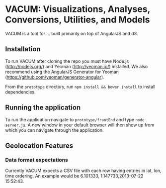 # VACUM: Visualizations, Analyses, Conversions, Utilities, and Models

VACUM is a tool for ... built primarily on top of AngularJS and d3.

## Installation
To run VACUM after cloning the repo you must have Node.js (http://nodejs.org/) and Yeoman (http://yeoman.io/) installed.
We also recommend using the AngularJS Generator for Yeoman (https://github.com/yeoman/generator-angular).

From the `prototype` directory, run `npm install && bower install` to install dependencies.

## Running the application
To run the application navigate to `prototype/frontEnd` and type `node server.js`. A new window in your default browser will then show up from which you can navigate through the application.

## Geolocation Features
### Data format expectations
Currently VACUM expects a CSV file with each row having entries in lat, lon, time ordering. An example would be 6.101333, 1.147733,2013-07-22 15:52:43.
